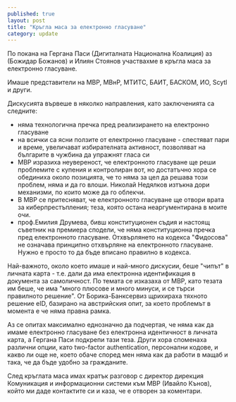```yaml
---
published: true
layout: post
title: "Кръгла маса за електронно гласуване"
category: update
---
```


По покана на Гергана Паси (Дигиталната Национална Коалиция) аз (Божидар Божанов) и Илиян Стоянов участвахме в кръгла маса за електронно гласуване. 

Имаше представители на МВР, МВнР, МТИТС, БАИТ, БАСКОМ, ИО, Scytl и други.

Дискусията вървеше в няколко направления, като заключенията са следните:

- няма технологична пречка пред реализирането на електронно гласуване
- на всички са ясни ползите от електронно гласуване - спестяват пари и време, увеличават избирателната активност, позволяват на българите в чужбина да упражнят гласа си
- МВР изразиха неувереност, че електронното гласуване ще реши проблемите с купения и контролиран вот, но достатъчно хора се обединиха около позицията, че то няма за цел да решава този проблем, няма и да го влоши. Николай Недялков изтъкна дори механизми, по които може да го облекчи.
- В МВР се притесняват, че електронното гласуване ще отвори врата за киберпрестъпления; теза, която остана неаргументирана в моите очи.
- проф.Емилия Друмева, бивш конституционен съдия и настоящ съветник на премиера сподели, че няма конституционна пречка пред електронното гласуване. Отхвърлянето на кодекса "Фидосова" не означава принципно отхвърляне на електронното гласуване. Нужно е просто то да бъде вписано правилно в кодекса.

Най-важното, около което имаше и най-много дискусии, беше "чипът" в личната карта - т.е. дали да има електронна идентификация в документа за самоличност. По темата се изказаха от МВР, като тезата им беше, че има "много плюсове и много минуси, и се търси правилното решение". От Борика-Банксервиз щрихираха тяхното решение eID, базирано на австрийския опит, за което проблемът в момента е че няма правна рамка.

Аз се опитах максимално еднозначно да подчертая, че няма как да имаме електронно гласуване без електронна идентичност в личната карта, а Гергана Паси подкрепи тази теза. Други хора споменаха различни опции, като two-factor authentication, персонални кодове, и какво ли още не, което обаче според мен няма как да работи в мащаб и така, че да бъде удобно за гражданите.

След кръглата маса имах кратък разговор с директор дирекция Комуникация и информационни системи към МВР (Ивайло Кънов), който ми даде контактите си и каза, че е отворен за коментари.